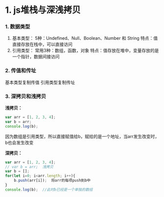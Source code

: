 
# 1. js堆栈与深浅拷贝
### 1. 数据类型
1. 基本类型：
5种：Undefined、Null、Boolean、Number 和 String
特点：值直接存放在栈中，可以直接访问
2. 引用类型：
常用3种：数组，函数，对象
特点：值存放在堆中，变量存放的是一个指针，数据间接访问
### 2. 传值和传址
基本类型复制传值
引用类型复制传址
### 3. 深拷贝和浅拷贝
**浅拷贝：**
```js
var arr = [1, 2, 3, 4];
var b = arr;
console.log(b);
```
因为数组是引用类型，所以直接赋值给b，赋给的是一个地址，当arr发生改变时，b也会发生改变

**深拷贝：**
```js
var arr = [1, 2, 3, 4];
// var b = arr;  浅拷贝
var b = [];
for(let i=0; i<arr.length; i++){
    b.push(arr[i]);  将arr的每项push到b中
}
console.log(b);  //此时b已经是一个单独的数组
```